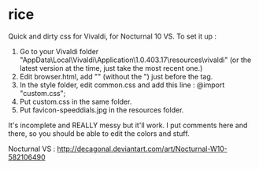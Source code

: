 # rice

Quick and dirty css for Vivaldi, for Nocturnal 10 VS. To set it up :

1. Go to your Vivaldi folder "AppData\Local\Vivaldi\Application\1.0.403.17\resources\vivaldi\" (or the latest version at the time, just take the most recent one.)
2. Edit browser.html, add "<link rel="stylesheet" href="style/custom.css" />" (without the ") just before the </head> tag.
3. In the style folder, edit common.css and add this line : @import "custom.css";
4. Put custom.css in the same folder.
5. Put favicon-speeddials.jpg in the resources folder.

It's incomplete and REALLY messy but it'll work. I put comments here and there, so you should be able to edit the colors and stuff.

Nocturnal VS : http://decagonal.deviantart.com/art/Nocturnal-W10-582106490
